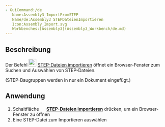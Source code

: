 ```yaml
---
- GuiCommand:/de
   Name:Assembly3 ImportFromSTEP
   Name/de:Assembly3 STEPDateienImportieren
   Icon:Assembly_Import.svg
   Workbenches:[Assembly3](Assembly3_Workbench/de.md)
---
```


## Beschreibung

Der Befehl <img alt="" src=images/Assembly_Import.svg‎‎  style="width:24px;"> [STEP-Dateien importieren](Assembly3_ImportFromSTEP/de.md) öffnet ein Browser-Fenster zum Suchen und Auswählen von STEP-Dateien.

(STEP-Baugruppen werden in nur ein Dokument eingefügt.)

## Anwendung

1.  Schaltfläche **<img src="images/Assembly_Import.svg‎‎" width=16px> [STEP-Dateien importieren](Assembly3_ImportFromSTEP/de.md)** drücken, um ein Browser-Fenster zu öffnen
2.  Eine STEP-Datei zum Importieren auswählen






